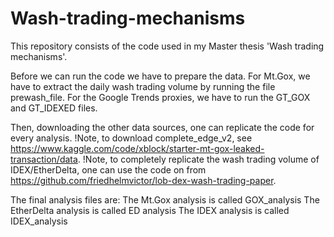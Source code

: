 # Wash-trading-mechanisms
This repository consists of the code used in my Master thesis 'Wash trading mechanisms'.

Before we can run the code we have to prepare the data.
For Mt.Gox, we have to extract the daily wash trading volume by running the file prewash_file.
For the Google Trends proxies, we have to run the GT_GOX and GT_IDEXED files.

Then, downloading the other data sources, one can replicate the code for every analysis.
!Note, to download complete_edge_v2, see https://www.kaggle.com/code/xblock/starter-mt-gox-leaked-transaction/data.
!Note, to completely replicate the wash trading volume of IDEX/EtherDelta, one can use the code on from https://github.com/friedhelmvictor/lob-dex-wash-trading-paper.

The final analysis files are:
The Mt.Gox analysis is called GOX_analysis
The EtherDelta analysis is called ED analysis
The IDEX analysis is called IDEX_analysis
